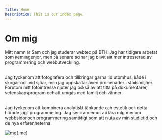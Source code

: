 ```yaml
---
Title: Home
Description: This is our index page.
---
```


Om mig
==========================

Mitt namn är Sam och jag studerar webtec på BTH. Jag har tidigare arbetat som kemiingenjör, men på senare tid har jag blivit allt mer intresserad av programmering och webbutveckling.<br><br>

Jag tycker om att fotografera och tillbringar gärna tid utomhus, både i skogar och vid sjöar, men jag uppskattar även promenader i stadsmiljöer. Förutom mitt fotointresse njuter jag också av att titta på dokumentärer, vetenskapsprogram och att umgås med familj och vänner.<br><br>

Jag tycker om att kombinera analytiskt tänkande och estetik och detta hittade jag i programmering. Jag ser fram emot att lära mig mer om webbsidor och programmering samtidigt som att njuta av min studietid och de nya erfarenheterna.

![me](%assets_url%/img/me.jpg){.me}